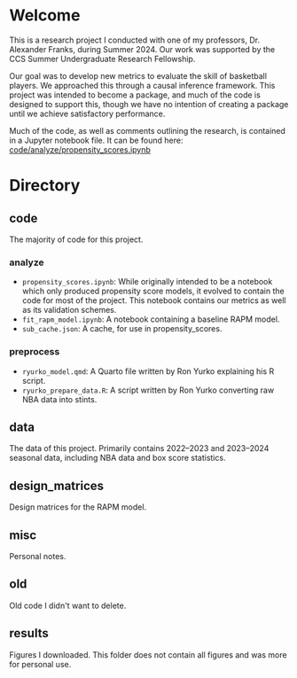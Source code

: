 # Welcome

This is a research project I conducted with one of my professors, Dr. Alexander Franks, during Summer 2024. Our work was supported by the CCS Summer Undergraduate Research Fellowship.

Our goal was to develop new metrics to evaluate the skill of basketball players. We approached this through a causal inference framework. 
This project was intended to become a package, and much of the code is designed to support this, though we have no intention of creating a package until
we achieve satisfactory performance.

Much of the code, as well as comments outlining the research, is contained in a Jupyter notebook file. It can be found here: [code/analyze/propensity_scores.ipynb](code/analyze/propensity_scores.ipynb)

# Directory

## code

The majority of code for this project.

### analyze

- `propensity_scores.ipynb`: While originally intended to be a notebook which only produced propensity score models, it evolved to contain the code for most of the project. This notebook contains our metrics as well as its validation schemes.
- `fit_rapm_model.ipynb`: A notebook containing a baseline RAPM model.
- `sub_cache.json`: A cache, for use in propensity_scores.

### preprocess

- `ryurko_model.qmd`: A Quarto file written by Ron Yurko explaining his R script.
- `ryurko_prepare_data.R`: A script written by Ron Yurko converting raw NBA data into stints.

## data

The data of this project. Primarily contains 2022–2023 and 2023–2024 seasonal data, including NBA data and box score statistics.

## design_matrices

Design matrices for the RAPM model.

## misc

Personal notes.

## old

Old code I didn't want to delete.

## results

Figures I downloaded. This folder does not contain all figures and was more for personal use.

